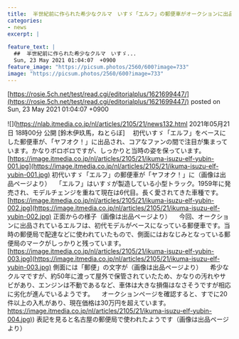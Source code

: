 ```yaml
---
title:  半世紀前に作られた希少なクルマ　いすゞ「エルフ」の郵便車がオークションに出品　すでに20件以上の入札  
categories:
- news
excerpt: |
  
feature_text: |
  ##  半世紀前に作られた希少なクルマ　いすゞ...
  Sun, 23 May 2021 01:04:07  +0900
feature_image: "https://picsum.photos/2560/600?image=733"
image: "https://picsum.photos/2560/600?image=733"
---
```


[https://rosie.5ch.net/test/read.cgi/editorialplus/1621699447/](https://rosie.5ch.net/test/read.cgi/editorialplus/1621699447/)
posted on Sun, 23 May 2021 01:04:07  +0900

<!--more-->

![](https://nlab.itmedia.co.jp/nl/articles/2105/21/news132.html 2021年05月21日 18時00分 公開 [鈴木伊玖馬，ねとらぼ] 　初代いすゞ「エルフ」をベースにした郵便車が、「ヤフオク！」に出品され、コアなファンの間で注目が集まっています。かなりボロボロですが、しっかりと当時の姿を保っています。 [https://image.itmedia.co.jp/nl/articles/2105/21/ikuma-isuzu-elf-yubin-001.jpg](https://image.itmedia.co.jp/nl/articles/2105/21/ikuma-isuzu-elf-yubin-001.jpg) 初代いすゞ「エルフ」の郵便車が「ヤフオク！」に（画像は出品ページより） 　「エルフ」はいすゞが製造している小型トラック。1959年に発売され、モデルチェンジを重ねて現在は6代目。長く愛されてきた車種です。 [https://image.itmedia.co.jp/nl/articles/2105/21/ikuma-isuzu-elf-yubin-002.jpg](https://image.itmedia.co.jp/nl/articles/2105/21/ikuma-isuzu-elf-yubin-002.jpg) 正面からの様子（画像は出品ページより） 　今回、オークションに出品されているエルフは、初代モデルがベースになっている郵便車です。当時の郵便局で配達などに使われていたもので、側面にはおなじみとなっている郵便局のマークがしっかりと残っています。 [https://image.itmedia.co.jp/nl/articles/2105/21/ikuma-isuzu-elf-yubin-003.jpg](https://image.itmedia.co.jp/nl/articles/2105/21/ikuma-isuzu-elf-yubin-003.jpg) 側面には「郵便」の文字が（画像は出品ページより） 　希少なクルマですが、約50年に渡って屋外で保管されていたため、かなりの汚れやサビがあり、エンジンは不動であるなど、車体は大きな損傷はなさそうですが相応に劣化が進んでいるようです。 　オークションページを確認すると、すでに20件以上の入札があり、現在価格は30万円を超えています。 [https://image.itmedia.co.jp/nl/articles/2105/21/ikuma-isuzu-elf-yubin-004.jpg)](https://image.itmedia.co.jp/nl/articles/2105/21/ikuma-isuzu-elf-yubin-004.jpg)) 表記を見ると名古屋の郵便局で使われたようです（画像は出品ページより）
